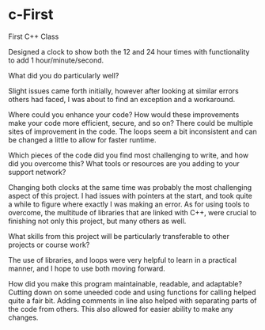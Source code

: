 # c-First
First C++ Class

  Designed a clock to show both the 12 and 24 hour times with functionality to add 1 hour/minute/second. 
  
What did you do particularly well?

  Slight issues came forth initially, however after looking at similar errors others had faced, I was about to find an exception and a workaround.
  
Where could you enhance your code? How would these improvements make your code more efficient, secure, and so on?
    There could be multiple sites of improvement in the code. The loops seem a bit inconsistent and can be changed a little to allow for faster runtime.
    
Which pieces of the code did you find most challenging to write, and how did you overcome this? What tools or resources are you adding to your support network?

  Changing both clocks at the same time was probably the most challenging aspect of this project. I had issues with pointers at the start, and took quite a while to       figure where exactly I was making an error.
  As for using tools to overcome, the multitude of libraries that are linked with C++, were crucial to finishing not only this project, but many others as well. 
  
What skills from this project will be particularly transferable to other projects or course work?

  The use of libraries, and loops were very helpful to learn in a practical manner, and I hope to use both moving forward. 
  
How did you make this program maintainable, readable, and adaptable?
  Cutting down on some uneeded code and using functions for calling helped quite a fair bit. Adding comments in line also helped with separating parts of the code from     others. This also allowed for easier ability to make any changes. 

